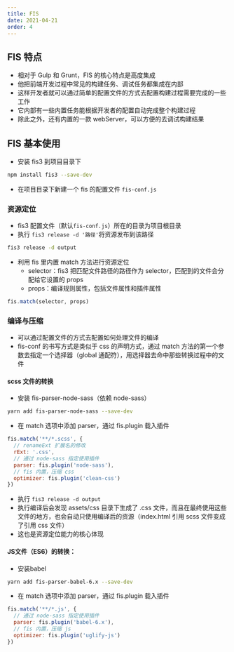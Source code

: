 ```yaml
---
title: FIS
date: 2021-04-21
order: 4
---
```


## FIS 特点

- 相对于 Gulp 和 Grunt，FIS 的核心特点是高度集成
- 他把前端开发过程中常见的构建任务、调试任务都集成在内部
- 这样开发者就可以通过简单的配置文件的方式去配置构建过程需要完成的一些工作
- 它内部有一些内置任务能根据开发者的配置自动完成整个构建过程
- 除此之外，还有内置的一款 webServer，可以方便的去调试构建结果

## FIS 基本使用

- 安装 fis3 到项目目录下

```bash
npm install fis3 --save-dev
```

- 在项目目录下新建一个 fis 的配置文件 `fis-conf.js`

### 资源定位

- fis3 配置文件（默认`fis-conf.js`）所在的目录为项目根目录
- 执行 `fis3 release -d '路径'`将资源发布到该路径

```bash
fis3 release -d output
```

- 利用 fis 里内置 match 方法进行资源定位
  - selector：fis3 把匹配文件路径的路径作为 selector，匹配到的文件会分配给它设置的 props
  - props：编译规则属性，包括文件属性和插件属性

```js
fis.match(selector, props)
```

### 编译与压缩

- 可以通过配置文件的方式去配置如何处理文件的编译
- fis-conf 的书写方式是类似于 css 的声明方式，通过 match 方法的第一个参数去指定一个选择器（global 通配符），用选择器去命中那些转换过程中的文件

#### scss 文件的转换

- 安装 fis-parser-node-sass（依赖 node-sass）

```bash
yarn add fis-parser-node-sass --save-dev
```

- 在 match 选项中添加 parser，通过 fis.plugin 载入插件

```javascript
fis.match('**/*.scss', {
  // renameExt 扩展名的修改
  rExt: '.css',
  // 通过 node-sass 指定使用插件
  parser: fis.plugin('node-sass'),
  // fis 内置，压缩 css
  optimizer: fis.plugin('clean-css')
})
```

- 执行 `fis3 release -d output`
- 执行编译后会发现 assets/css 目录下生成了 .css 文件，而且在最终使用这些文件的地方，也会自动只使用编译后的资源（index.html 引用 scss 文件变成了引用 css 文件）
- 这也是资源定位能力的核心体现

#### JS文件（ES6）的转换：

- 安装babel

```bash
yarn add fis-parser-babel-6.x --save-dev
```

- 在 match 选项中添加 parser，通过 fis.plugin 载入插件

```javascript
fis.match('**/*.js', {
  // 通过 node-sass 指定使用插件
  parser: fis.plugin('babel-6.x'),
  // fis 内置，压缩 js
  optimizer: fis.plugin('uglify-js')
})
```
